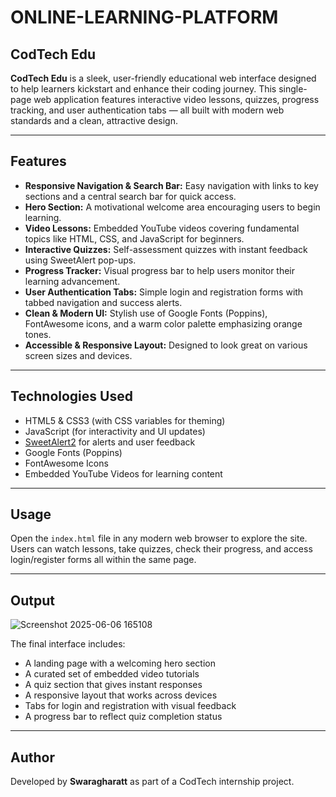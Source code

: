 # ONLINE-LEARNING-PLATFORM

## CodTech Edu

**CodTech Edu** is a sleek, user-friendly educational web interface designed to help learners kickstart and enhance their coding journey. This single-page web application features interactive video lessons, quizzes, progress tracking, and user authentication tabs — all built with modern web standards and a clean, attractive design.

---

## Features

* **Responsive Navigation & Search Bar:** Easy navigation with links to key sections and a central search bar for quick access.
* **Hero Section:** A motivational welcome area encouraging users to begin learning.
* **Video Lessons:** Embedded YouTube videos covering fundamental topics like HTML, CSS, and JavaScript for beginners.
* **Interactive Quizzes:** Self-assessment quizzes with instant feedback using SweetAlert pop-ups.
* **Progress Tracker:** Visual progress bar to help users monitor their learning advancement.
* **User Authentication Tabs:** Simple login and registration forms with tabbed navigation and success alerts.
* **Clean & Modern UI:** Stylish use of Google Fonts (Poppins), FontAwesome icons, and a warm color palette emphasizing orange tones.
* **Accessible & Responsive Layout:** Designed to look great on various screen sizes and devices.

---

## Technologies Used

* HTML5 & CSS3 (with CSS variables for theming)
* JavaScript (for interactivity and UI updates)
* [SweetAlert2](https://sweetalert2.github.io/) for alerts and user feedback
* Google Fonts (Poppins)
* FontAwesome Icons
* Embedded YouTube Videos for learning content

---

## Usage

Open the `index.html` file in any modern web browser to explore the site. Users can watch lessons, take quizzes, check their progress, and access login/register forms all within the same page.

---

## Output
![Screenshot 2025-06-06 165108](https://github.com/user-attachments/assets/39f32522-ff01-4d4e-a8d3-48332bbd47df)

The final interface includes:

* A landing page with a welcoming hero section
* A curated set of embedded video tutorials
* A quiz section that gives instant responses
* A responsive layout that works across devices
* Tabs for login and registration with visual feedback
* A progress bar to reflect quiz completion status

---

## Author

Developed by **Swaragharatt** as part of a CodTech internship project.

